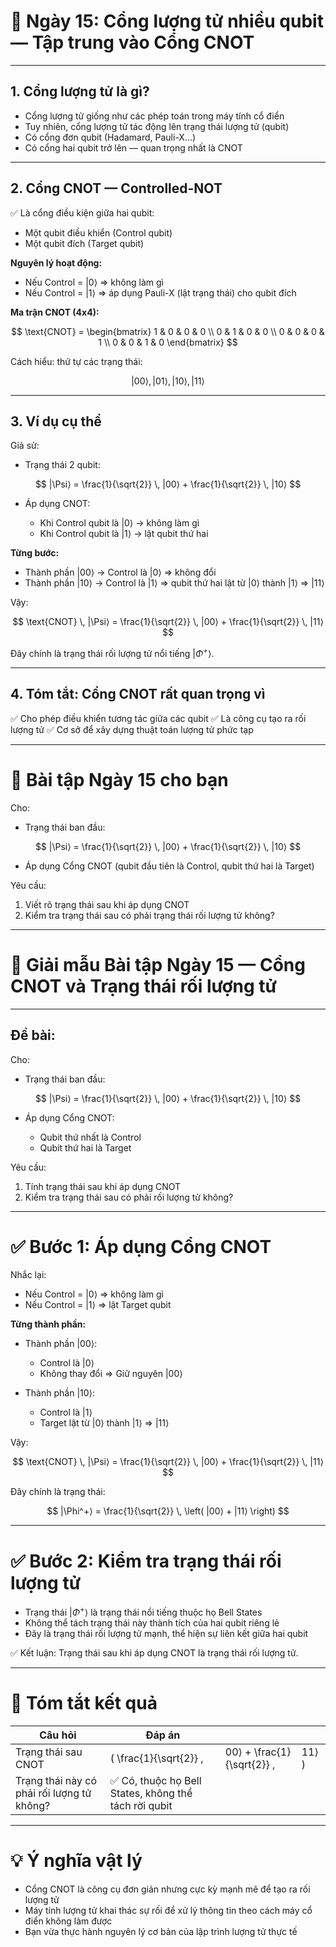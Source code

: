 
# 🌟 **Ngày 15: Cổng lượng tử nhiều qubit — Tập trung vào Cổng CNOT**

---

## **1. Cổng lượng tử là gì?**

* Cổng lượng tử giống như các phép toán trong máy tính cổ điển
* Tuy nhiên, cổng lượng tử tác động lên trạng thái lượng tử (qubit)
* Có cổng đơn qubit (Hadamard, Pauli-X...)
* Có cổng hai qubit trở lên — quan trọng nhất là CNOT

---

## **2. Cổng CNOT — Controlled-NOT**

✅ Là cổng điều kiện giữa hai qubit:

* Một qubit điều khiển (Control qubit)
* Một qubit đích (Target qubit)

**Nguyên lý hoạt động:**

* Nếu Control = $|0⟩$ ⇒ không làm gì
* Nếu Control = $|1⟩$ ⇒ áp dụng Pauli-X (lật trạng thái) cho qubit đích

**Ma trận CNOT (4x4):**

$$
\text{CNOT} = \begin{bmatrix}
1 & 0 & 0 & 0 \\
0 & 1 & 0 & 0 \\
0 & 0 & 0 & 1 \\
0 & 0 & 1 & 0
\end{bmatrix}
$$

Cách hiểu: thứ tự các trạng thái:

$$
|00⟩, \, |01⟩, \, |10⟩, \, |11⟩
$$

---

## **3. Ví dụ cụ thể**

Giả sử:

* Trạng thái 2 qubit:

$$
|\Psi⟩ = \frac{1}{\sqrt{2}} \, |00⟩ + \frac{1}{\sqrt{2}} \, |10⟩
$$

* Áp dụng CNOT:

  * Khi Control qubit là $|0⟩$ → không làm gì
  * Khi Control qubit là $|1⟩$ → lật qubit thứ hai

**Từng bước:**

* Thành phần $|00⟩$ → Control là $|0⟩$ ⇒ không đổi
* Thành phần $|10⟩$ → Control là $|1⟩$ ⇒ qubit thứ hai lật từ $|0⟩$ thành $|1⟩$ ⇒ $|11⟩$

Vậy:

$$
\text{CNOT} \, |\Psi⟩ = \frac{1}{\sqrt{2}} \, |00⟩ + \frac{1}{\sqrt{2}} \, |11⟩
$$

Đây chính là trạng thái rối lượng tử nổi tiếng $|\Phi^+⟩$.

---

## **4. Tóm tắt: Cổng CNOT rất quan trọng vì**

✅ Cho phép điều khiển tương tác giữa các qubit
✅ Là công cụ tạo ra rối lượng tử
✅ Cơ sở để xây dựng thuật toán lượng tử phức tạp

---

# 🎯 **Bài tập Ngày 15 cho bạn**

Cho:

* Trạng thái ban đầu:

$$
|\Psi⟩ = \frac{1}{\sqrt{2}} \, |00⟩ + \frac{1}{\sqrt{2}} \, |10⟩
$$

* Áp dụng Cổng CNOT (qubit đầu tiên là Control, qubit thứ hai là Target)

Yêu cầu:

1. Viết rõ trạng thái sau khi áp dụng CNOT
2. Kiểm tra trạng thái sau có phải trạng thái rối lượng tử không?


---

# 📝 **Giải mẫu Bài tập Ngày 15 — Cổng CNOT và Trạng thái rối lượng tử**

---

## **Đề bài:**

Cho:

* Trạng thái ban đầu:

$$
|\Psi⟩ = \frac{1}{\sqrt{2}} \, |00⟩ + \frac{1}{\sqrt{2}} \, |10⟩
$$

* Áp dụng Cổng CNOT:

  * Qubit thứ nhất là Control
  * Qubit thứ hai là Target

Yêu cầu:

1. Tính trạng thái sau khi áp dụng CNOT
2. Kiểm tra trạng thái sau có phải rối lượng tử không?

---

# ✅ **Bước 1: Áp dụng Cổng CNOT**

Nhắc lại:

* Nếu Control = $|0⟩$ ⇒ không làm gì
* Nếu Control = $|1⟩$ ⇒ lật Target qubit

**Từng thành phần:**

* Thành phần $|00⟩$:

  * Control là $|0⟩$
  * Không thay đổi ⇒ Giữ nguyên $|00⟩$

* Thành phần $|10⟩$:

  * Control là $|1⟩$
  * Target lật từ $|0⟩$ thành $|1⟩$ ⇒ $|11⟩$

Vậy:

$$
\text{CNOT} \, |\Psi⟩ = \frac{1}{\sqrt{2}} \, |00⟩ + \frac{1}{\sqrt{2}} \, |11⟩
$$

Đây chính là trạng thái:

$$
|\Phi^+⟩ = \frac{1}{\sqrt{2}} \, \left( |00⟩ + |11⟩ \right)
$$

---

# ✅ **Bước 2: Kiểm tra trạng thái rối lượng tử**

* Trạng thái $|\Phi^+⟩$ là trạng thái nổi tiếng thuộc họ Bell States
* Không thể tách trạng thái này thành tích của hai qubit riêng lẻ
* Đây là trạng thái rối lượng tử mạnh, thể hiện sự liên kết giữa hai qubit

✅ Kết luận: Trạng thái sau khi áp dụng CNOT là trạng thái rối lượng tử.

---

# 🎯 **Tóm tắt kết quả**

| Câu hỏi                                    | Đáp án                                               |                            |       |
| ------------------------------------------ | ---------------------------------------------------- | -------------------------- | ----- |
| Trạng thái sau CNOT                        | ( \frac{1}{\sqrt{2}} ,                               | 00⟩ + \frac{1}{\sqrt{2}} , | 11⟩ ) |
| Trạng thái này có phải rối lượng tử không? | ✅ Có, thuộc họ Bell States, không thể tách rời qubit |                            |       |

---

# 💡 **Ý nghĩa vật lý**

* Cổng CNOT là công cụ đơn giản nhưng cực kỳ mạnh mẽ để tạo ra rối lượng tử
* Máy tính lượng tử khai thác sự rối để xử lý thông tin theo cách máy cổ điển không làm được
* Bạn vừa thực hành nguyên lý cơ bản của lập trình lượng tử thực tế

